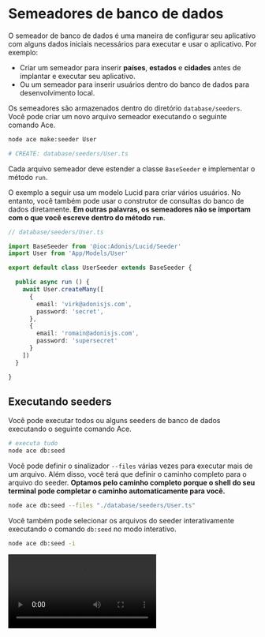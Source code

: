 # Semeadores de banco de dados

O semeador de banco de dados é uma maneira de configurar seu aplicativo com alguns dados iniciais necessários para executar e usar o aplicativo. Por exemplo:

- Criar um semeador para inserir **países**, **estados** e **cidades** antes de implantar e executar seu aplicativo.
- Ou um semeador para inserir usuários dentro do banco de dados para desenvolvimento local.

Os semeadores são armazenados dentro do diretório `database/seeders`. Você pode criar um novo arquivo semeador executando o seguinte comando Ace.

```sh
node ace make:seeder User

# CREATE: database/seeders/User.ts
```

Cada arquivo semeador deve estender a classe `BaseSeeder` e implementar o método `run`.

O exemplo a seguir usa um modelo Lucid para criar vários usuários. No entanto, você também pode usar o construtor de consultas do banco de dados diretamente. **Em outras palavras, os semeadores não se importam com o que você escreve dentro do método `run`**.

```ts
// database/seeders/User.ts

import BaseSeeder from '@ioc:Adonis/Lucid/Seeder'
import User from 'App/Models/User'

export default class UserSeeder extends BaseSeeder {

  public async run () {
    await User.createMany([
      {
        email: 'virk@adonisjs.com',
        password: 'secret',
      },
      {
        email: 'romain@adonisjs.com',
        password: 'supersecret'
      }
    ])
  }

}
```

## Executando seeders
Você pode executar todos ou alguns seeders de banco de dados executando o seguinte comando Ace.

```sh
# executa tudo
node ace db:seed
```

Você pode definir o sinalizador `--files` várias vezes para executar mais de um arquivo. Além disso, você terá que definir o caminho completo para o arquivo do seeder. **Optamos pelo caminho completo porque o shell do seu terminal pode completar o caminho automaticamente para você.**

```sh
node ace db:seed --files "./database/seeders/User.ts"
```

Você também pode selecionar os arquivos do seeder interativamente executando o comando `db:seed` no modo interativo.

```sh
node ace db:seed -i
```

<video src="/docs/assets/db-seed-interactive.mp4" controls />

## Semeadores específicos do ambiente
O Lucid permite que você marque um arquivo de semeador para ser executado somente em um ambiente específico alterando a propriedade `environment`. Isso garante que você não semeie seu banco de dados de produção, teste ou desenvolvimento com dados que não deseja por engano.

Os semeadores que usam o sinalizador `environment` só serão executados quando a variável de ambiente `NODE_ENV` estiver definida para seu respectivo valor.

```ts
import BaseSeeder from '@ioc:Adonis/Lucid/Seeder'

export default class UserSeeder extends BaseSeeder {
  public static environment = ['development', 'testing']

  public async run () {
  }
}
```

## Operações idempotentes
**Ao contrário das migrações, não há um sistema de rastreamento em vigor para os semeadores do banco de dados**. Em outras palavras, executar um semeador várias vezes executará as inserções várias vezes também.

Com base na natureza de um seeder, você pode ou não querer esse comportamento. Por exemplo:

- Não tem problema executar um `PostSeeder` várias vezes e aumentar o número de postagens que você tem no banco de dados.
- Por outro lado, você desejaria que o `CountrySeeder` realizasse inserções apenas uma vez. Esses tipos de seeders são idempotentes.

Felizmente, os modelos Lucid têm suporte integrado para operações idempotentes usando `updateOrCreate` ou `fetchOrCreateMany`. Continuando com o `CountrySeeder`, o seguinte é um exemplo de criação de países apenas uma vez.

```ts
import BaseSeeder from '@ioc:Adonis/Lucid/Seeder'
import Country from 'App/Models/Country'

export default class CountrySeeder extends BaseSeeder {

  public async run () {
    const uniqueKey = 'isoCode'

    await Country.updateOrCreateMany(uniqueKey, [
      {
        isoCode: 'IN',
        name: 'India',
      },
      {
        isoCode: 'FR',
        name: 'France',
      },
      {
        isoCode: 'TH',
        name: ' Thailand',
      },
    ])
  }

}
```

No exemplo acima, o método `updateOrCreateMany` procurará por linhas existentes dentro do banco de dados usando o código `isoCode` e inserirá apenas as que faltam e, portanto, executar o `CountrySeeder` várias vezes não inserirá linhas duplicadas.

## Personalizando a conexão do banco de dados
O comando `db:seed` aceita um sinalizador opcional `--connection` e o encaminha para os arquivos do seeder como uma propriedade `connection`. A partir daí, você pode usar essa propriedade para definir a conexão apropriada durante suas interações de modelo. Por exemplo:

```ts
import BaseSeeder from '@ioc:Adonis/Lucid/Seeder'
import User from 'App/Models/User'

export default class UserSeeder extends BaseSeeder {

  public async run () {
    await User.create({
      email: 'virk@adonisjs.com',
      password: 'secret',
    }, {
      connection: this.connection, // 👈
    })
  }

}
```

Agora você pode especificar o sinalizador `--connection` no seu comando `db:seed`, e o `UserSeeder` o usará.

```sh
node ace db:seed --connection=tenant-1
```

## Configuração dos seeders
A configuração dos seeders é armazenada dentro do arquivo `config/database.ts` sob o objeto de configuração da conexão.

#### caminhos
Defina os caminhos para carregar os arquivos do seeder do banco de dados. Você também pode definir um caminho para um pacote instalado.

```ts
{
  mysql: {
    client: 'mysql2',
    seeders: {
      paths: ['./database/seeders', '@somepackage/seeders-dir']
    }
  }
}
```

## Personalizando a ordem dos seeders
O comando `db:seed` executa todos os seeders na ordem em que estão armazenados no sistema de arquivos.

Se você quiser que certos seeders sejam executados antes dos outros, você pode **prefixar um contador aos nomes dos arquivos** ou **criar um diretório do seeder principal** da seguinte forma.

#### Etapa 1. Crie o seeder principal
Crie o arquivo do seeder principal executando o seguinte comando Ace.

```sh
node ace make:seeder MainSeeder/index

# CREATE: database/seeders/MainSeeder/Index.ts
```

#### Etapa 2. Registre seu caminho dentro da configuração `seeders`
Abra o arquivo `config/database.ts` e registre o caminho para o diretório **Main seeder** dentro da configuração de conexão.

Após a seguinte alteração, o comando `db:seed` escaneará o diretório `./database/seeders/MainSeeder`.

```ts
{
  mysql: {
    client: 'mysql2',
    // ... rest of the config
    seeders: {
      paths: ['./database/seeders/MainSeeder']
    }
  }  
}
```

#### Etapa 3. Importe outros seeders dentro do seeder principal
Agora, você pode importar manualmente todos os seeders dentro do arquivo **Main seeder** e executá-los em qualquer ordem que desejar.

::: info NOTA
A seguir está um exemplo de implementação do Main seeder. Sinta-se à vontade para personalizá-lo conforme suas necessidades.
:::

```ts
import BaseSeeder from '@ioc:Adonis/Lucid/Seeder'
import Application from '@ioc:Adonis/Core/Application'

export default class IndexSeeder extends BaseSeeder {
  private async runSeeder(Seeder: { default: typeof BaseSeeder }) {
    /**
     * Não execute quando não estiver em um ambiente especificado no Seeder
     */
    if (
      (!Seeder.default.environment.includes('development') && Application.inDev)
      || (!Seeder.default.environment.includes('testing') && Application.inTest)
      || (!Seeder.default.environment.includes('production') && Application.inProduction)
    ) {
      return
    }

    await new Seeder.default(this.client).run()
  }

  public async run() {
    await this.runSeeder(await import('../Category'))
    await this.runSeeder(await import('../User'))
    await this.runSeeder(await import('../Post'))
  }
}
```

#### Etapa 4. Execute o comando `db:seed`

```sh
node ace db:seed

# completed database/seeders/MainSeeder/Index
```
